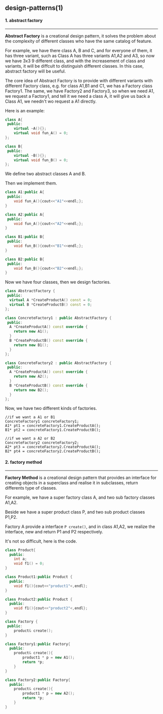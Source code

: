 ## design-patterns(1)

#### 1. abstract factory

---

**Abstract Factory** is a creational design pattern, it solves the problem about the complexity of different classes who have the same catalog of feature. 

For example, we have there class A, B and C, and for everyone of them, it has three variant,  such as Class A has three variants A1,A2 and A3, so now we have 3x3 9 different class, and with the increasement of class and variants, it will be diffcult to distinguish different classes. In this case, abstract factory will be useful.

The core idea of Abstract Factory is to provide with different variants with different Factory class, e.g. for class A1,B1 and C1, we has a Factory class Factory1. The same, we have Factory2 and Factory3, so when we need A1, we request a Factory1, and tell it we need a class A, it will give us back a Class A1, we needn't wo request a A1 directly.

Here is an example:

```C++
class A{
 public:
    virtual ~A(){};
    virtual void fun_A() = 0;
};

class B{
 public:
    virtual ~B(){};
    virtual void fun_B() = 0;
};
```

We define two abstract classes A and B.

Then we implement them.

```c++
class A1:public A{
 public:
    void fun_A(){cout<<"A1"<<endl;};
}

class A2:public A{
 public:
    void fun_A(){cout<<"A2"<<endl;};
}

class B1:public B{
 public:
    void fun_B(){cout<<"B1"<<endl;};
}

class B2:public B{
 public:
    void fun_B(){cout<<"B2"<<endl;};
}

```

Now we have four classes, then we design factories.

```c++
class AbstractFactory {
 public:
  virtual A *CreateProductA() const = 0;
  virtual B *CreateProductB() const = 0;
};

class ConcreteFactory1 : public AbstractFactory {
 public:
  A *CreateProductA() const override {
    return new A1();
  }
  B *CreateProductB() const override {
    return new B1();
  }
};

class ConcreteFactory2 : public AbstractFactory {
 public:
  A *CreateProductA() const override {
    return new A2();
  }
  B *CreateProductB() const override {
    return new B2();
  }
};
```

Now, we have two different kinds of factories.

```
//if we want a A1 or B1
ConcreteFactory1 concreteFactory1;
A1* pt1 = concreteFactory1.CreateProductA();
B1* pt2 = concreteFactory1.CreateProductB();

//if we want a A2 or B2
ConcreteFactory2 concreteFactory2;
A2* pt3 = concreteFactory2.CreateProductA();
B2* pt4 = concreteFactory2.CreateProductB();
```

#### 2. factory method 

---

**Factory Method** is a creational design pattern that provides an interface for creating objects in a superclass and realise it in subclasses, return differents type of classes.

For example, we have a super factory class A, and two sub factory classes A1,A2. 

Beside we have a super product class P, and two sub product classes P1,P2.

Factory A provide a interface ``P create()``, and in class A1,A2, we realize the interface, new and return P1 and P2 respectively.

It's not so difficult, here is the code.

``` c++
class Product{
  public:
    int a;
    void f1() = 0;
}

class Product1:public Product {
  public:
    void f1(){cout<<"product1"<,endl};
}

class Product2:public Product {
  public:
    void f1(){cout<<"product2"<,endl};
}

class Factory {
 public:
    product& create();
}

class Factory1:public Factory{
  public:
    product& create(){
        product1 * p = new A1();
        return *p;
    }
}

class Factory2:public Factory{
  public:
    product& create(){
        product1 * p = new A2();
        return *p;
    }
}
```








